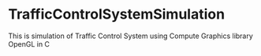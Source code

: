 # TrafficControlSystemSimulation
This is simulation of Traffic Control System using Compute Graphics library OpenGL in C
